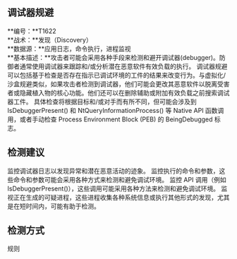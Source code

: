 ## 调试器规避  
**编号：**T1622  
**战术：**发现（Discovery）  
**数据源：**应用日志，命令执行，进程监视  
**基本描述：**攻击者可能会采用各种手段来检测和避开调试器(debugger)。防御者通常使用调试器来跟踪和/或分析潜在恶意软件有效负载的执行。
调试器规避可以包括基于检查是否存在指示已调试环境的工件的结果来改变行为。与虚拟化/沙盒规避类似，如果攻击者检测到调试器，他们可能会更改其恶意软件以脱离受害者或隐藏植入物的核心功能。他们还可以在删除辅助或附加有效负载之前搜索调试器工件。
具体检查将根据目标和/或对手而有所不同，但可能会涉及到 IsDebuggerPresent() 和 NtQueryInformationProcess() 等 Native API 函数调用，或者手动检查 Process Environment Block (PEB) 的 BeingDebugged 标志。  
## 检测建议  
监控调试器日志以发现异常和潜在恶意活动的迹象。
监控执行的命令和参数，这些命令和参数可能会采用各种方式来检测和避免调试环境。
监控 API 调用（例如 IsDebuggerPresent()），这些调用可能采用各种方法来检测和避免调试环境。
监视正在生成的可疑进程，这些进程收集各种系统信息或执行其他形式的发现，尤其是在短时间内，可能有助于检测。  
## 检测方式  
规则